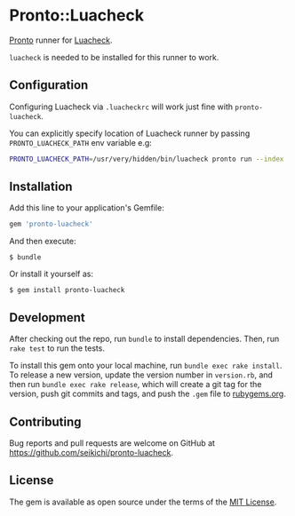 # Pronto::Luacheck

[Pronto](https://github.com/mmozuras/pronto) runner for [Luacheck](https://github.com/mpeterv/luacheck).

`luacheck` is needed to be installed for this runner to work.

## Configuration

Configuring Luacheck via `.luacheckrc` will work just fine with `pronto-luacheck`.

You can explicitly specify location of Luacheck runner by passing `PRONTO_LUACHECK_PATH` env variable e.g:

```bash
PRONTO_LUACHECK_PATH=/usr/very/hidden/bin/luacheck pronto run --index
```

## Installation

Add this line to your application's Gemfile:

```ruby
gem 'pronto-luacheck'
```

And then execute:

    $ bundle

Or install it yourself as:

    $ gem install pronto-luacheck

## Development

After checking out the repo, run `bundle` to install dependencies. Then, run `rake test` to run the tests.

To install this gem onto your local machine, run `bundle exec rake install`.
To release a new version, update the version number in `version.rb`, and then run `bundle exec rake release`,
which will create a git tag for the version, push git commits and tags, and push the `.gem` file to [rubygems.org](https://rubygems.org).

## Contributing

Bug reports and pull requests are welcome on GitHub at https://github.com/seikichi/pronto-luacheck.

## License

The gem is available as open source under the terms of the [MIT License](http://opensource.org/licenses/MIT).
